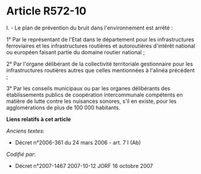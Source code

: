 # Article R572-10

I. - Le plan de prévention du bruit dans l'environnement est arrêté :

1° Par le représentant de l'Etat dans le département pour les infrastructures ferroviaires et les infrastructures routières
et autoroutières d'intérêt national ou européen faisant partie du domaine routier national ;

2° Par l'organe délibérant de la collectivité territoriale gestionnaire pour les infrastructures routières autres que celles
mentionnées à l'alinéa précédent ;

3° Par les conseils municipaux ou par les organes délibérants des établissements publics de coopération intercommunale
compétents en matière de lutte contre les nuisances sonores, s'il en existe, pour les agglomérations de plus de 100 000
habitants.

**Liens relatifs à cet article**

_Anciens textes_:

  - Décret n°2006-361 du 24 mars 2006 - art. 7 I (Ab)

_Codifié par_:

  - Décret n°2007-1467 2007-10-12 JORF 16 octobre 2007
